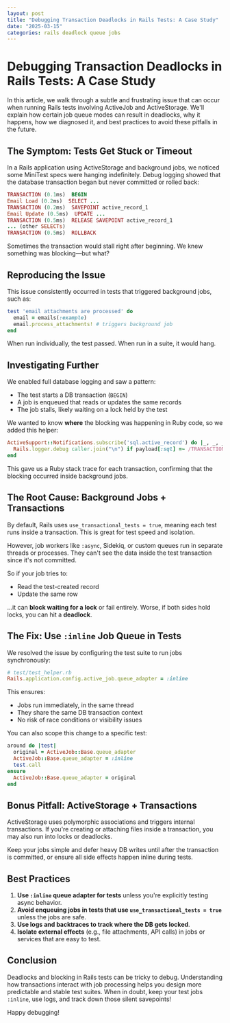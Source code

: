 ```yaml
---
layout: post
title: "Debugging Transaction Deadlocks in Rails Tests: A Case Study"
date: "2025-03-15"
categories: rails deadlock queue jobs
---
```


# Debugging Transaction Deadlocks in Rails Tests: A Case Study

In this article, we walk through a subtle and frustrating issue that can occur when running Rails tests involving ActiveJob and ActiveStorage. We'll explain how certain job queue modes can result in deadlocks, why it happens, how we diagnosed it, and best practices to avoid these pitfalls in the future.

## The Symptom: Tests Get Stuck or Timeout

In a Rails application using ActiveStorage and background jobs, we noticed some MiniTest specs were hanging indefinitely. Debug logging showed that the database transaction began but never committed or rolled back:

```ruby
TRANSACTION (0.1ms)  BEGIN
Email Load (0.2ms)  SELECT ...
TRANSACTION (0.2ms)  SAVEPOINT active_record_1
Email Update (0.5ms)  UPDATE ...
TRANSACTION (0.5ms)  RELEASE SAVEPOINT active_record_1
... (other SELECTs)
TRANSACTION (0.5ms)  ROLLBACK
```

Sometimes the transaction would stall right after beginning. We knew something was blocking—but what?

## Reproducing the Issue

This issue consistently occurred in tests that triggered background jobs, such as:

```ruby
test 'email attachments are processed' do
  email = emails(:example)
  email.process_attachments! # triggers background job
end
```

When run individually, the test passed. When run in a suite, it would hang.

## Investigating Further

We enabled full database logging and saw a pattern:

- The test starts a DB transaction (`BEGIN`)
- A job is enqueued that reads or updates the same records
- The job stalls, likely waiting on a lock held by the test

We wanted to know **where** the blocking was happening in Ruby code, so we added this helper:

```ruby
ActiveSupport::Notifications.subscribe('sql.active_record') do |_, _, _, _, payload|
  Rails.logger.debug caller.join("\n") if payload[:sql] =~ /TRANSACTION|SAVEPOINT/
end
```

This gave us a Ruby stack trace for each transaction, confirming that the blocking occurred inside background jobs.

## The Root Cause: Background Jobs + Transactions

By default, Rails uses `use_transactional_tests = true`, meaning each test runs inside a transaction. This is great for test speed and isolation.

However, job workers like `:async`, Sidekiq, or custom queues run in separate threads or processes. They can't see the data inside the test transaction since it's not committed.

So if your job tries to:

- Read the test-created record
- Update the same row

...it can **block waiting for a lock** or fail entirely. Worse, if both sides hold locks, you can hit a **deadlock**.

## The Fix: Use `:inline` Job Queue in Tests

We resolved the issue by configuring the test suite to run jobs synchronously:

```ruby
# test/test_helper.rb
Rails.application.config.active_job.queue_adapter = :inline
```

This ensures:

- Jobs run immediately, in the same thread
- They share the same DB transaction context
- No risk of race conditions or visibility issues

You can also scope this change to a specific test:

```ruby
around do |test|
  original = ActiveJob::Base.queue_adapter
  ActiveJob::Base.queue_adapter = :inline
  test.call
ensure
  ActiveJob::Base.queue_adapter = original
end
```

## Bonus Pitfall: ActiveStorage + Transactions

ActiveStorage uses polymorphic associations and triggers internal transactions. If you're creating or attaching files inside a transaction, you may also run into locks or deadlocks.

Keep your jobs simple and defer heavy DB writes until after the transaction is committed, or ensure all side effects happen inline during tests.

## Best Practices

1. **Use `:inline` queue adapter for tests** unless you're explicitly testing async behavior.
2. **Avoid enqueuing jobs in tests that use `use_transactional_tests = true`** unless the jobs are safe.
3. **Use logs and backtraces to track where the DB gets locked**.
4. **Isolate external effects** (e.g., file attachments, API calls) in jobs or services that are easy to test.

## Conclusion

Deadlocks and blocking in Rails tests can be tricky to debug. Understanding how transactions interact with job processing helps you design more predictable and stable test suites. When in doubt, keep your test jobs `:inline`, use logs, and track down those silent savepoints!

Happy debugging!

